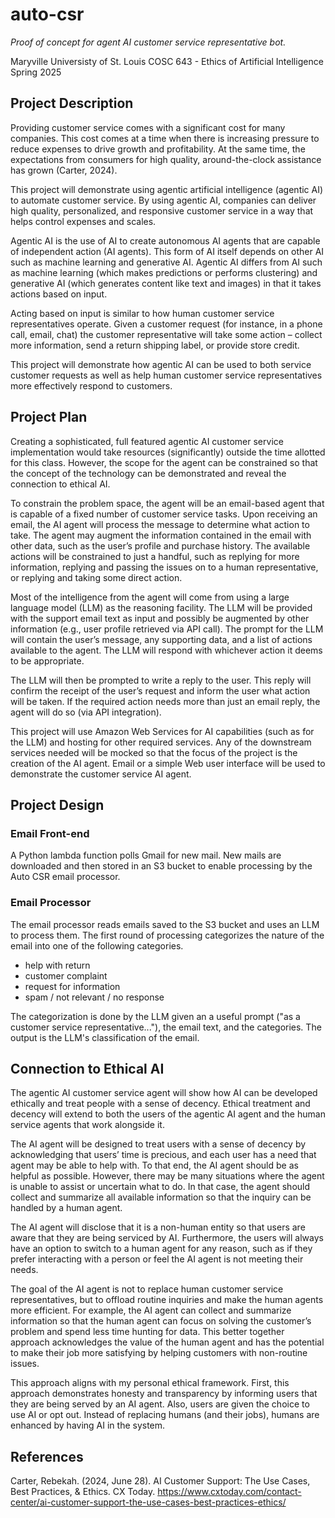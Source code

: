 # auto-csr

_Proof of concept for agent AI customer service representative bot._

Maryville Universisty of St. Louis
COSC 643 - Ethics of Artificial Intelligence
Spring 2025

## Project Description

Providing customer service comes with a significant cost for many companies. This cost comes at a time when there is increasing pressure to reduce expenses to drive growth and profitability. At the same time, the expectations from consumers for high quality, around-the-clock assistance has grown (Carter, 2024). 

This project will demonstrate using agentic artificial intelligence (agentic AI) to automate customer service. By using agentic AI, companies can deliver high quality, personalized, and responsive customer service in a way that helps control expenses and scales. 

Agentic AI is the use of AI to create autonomous AI agents that are capable of independent action (AI agents). This form of AI itself depends on other AI such as machine learning and generative AI. Agentic AI differs from AI such as machine learning (which makes predictions or performs clustering) and generative AI (which generates content like text and images) in that it takes actions based on input. 

Acting based on input is similar to how human customer service representatives operate. Given a customer request (for instance, in a phone call, email, chat) the customer representative will take some action – collect more information, send a return shipping label, or provide store credit. 

This project will demonstrate how agentic AI can be used to both service customer requests as well as help human customer service representatives more effectively respond to customers.

## Project Plan 

Creating a sophisticated, full featured agentic AI customer service implementation would take resources (significantly) outside the time allotted for this class. However, the scope for the agent can be constrained so that the concept of the technology can be demonstrated and reveal the connection to ethical AI. 

To constrain the problem space, the agent will be an email-based agent that is capable of a fixed number of customer service tasks. Upon receiving an email, the AI agent will process the message to determine what action to take. The agent may augment the information contained in the email with other data, such as the user’s profile and purchase history. The available actions will be constrained to just a handful, such as replying for more information, replying and passing the issues on to a human representative, or replying and taking some direct action. 

Most of the intelligence from the agent will come from using a large language model (LLM) as the reasoning facility. The LLM will be provided with the support email text as input and possibly be augmented by other information (e.g., user profile retrieved via API call). The prompt for the LLM will contain the user’s message, any supporting data, and a list of actions available to the agent. The LLM will respond with whichever action it deems to be appropriate. 

The LLM will then be prompted to write a reply to the user. This reply will confirm the receipt of the user’s request and inform the user what action will be taken. If the required action needs more than just an email reply, the agent will do so (via API integration). 

This project will use Amazon Web Services for AI capabilities (such as for the LLM) and hosting for other required services. Any of the downstream services needed will be mocked so that the focus of the project is the creation of the AI agent. Email or a simple Web user interface will be used to demonstrate the customer service AI agent.

## Project Design

### Email Front-end

A Python lambda function polls Gmail for new mail. New mails are downloaded and
then stored in an S3 bucket to enable processing by the Auto CSR email
processor.

### Email Processor

The email processor reads emails saved to the S3 bucket and uses an LLM to
process them. The first round of processing categorizes the nature of the
email into one of the following categories.

- help with return
- customer complaint
- request for information
- spam / not relevant / no response

The categorization is done by the LLM given an a useful prompt ("as a
customer service representative..."), the email text, and the categories. The
output is the LLM's classification of the email.



## Connection to Ethical AI

The agentic AI customer service agent will show how AI can be developed ethically and treat people with a sense of decency. Ethical treatment and decency will extend to both the users of the agentic AI agent and the human service agents that work alongside it. 

The AI agent will be designed to treat users with a sense of decency by acknowledging that users’ time is precious, and each user has a need that agent may be able to help with. To that end, the AI agent should be as helpful as possible. However, there may be many situations where the agent is unable to assist or uncertain what to do. In that case, the agent should collect and summarize all available information so that the inquiry can be handled by a human agent. 

The AI agent will disclose that it is a non-human entity so that users are aware that they are being serviced by AI. Furthermore, the users will always have an option to switch to a human agent for any reason, such as if they prefer interacting with a person or feel the AI agent is not meeting their needs. 

The goal of the AI agent is not to replace human customer service representatives, but to offload routine inquiries and make the human agents more efficient. For example, the AI agent can collect and summarize information so that the human agent can focus on solving the customer’s problem and spend less time hunting for data. This better together approach acknowledges the value of the human agent and has the potential to make their job more satisfying by helping customers with non-routine issues. 

This approach aligns with my personal ethical framework. First, this approach demonstrates honesty and transparency by informing users that they are being served by an AI agent. Also, users are given the choice to use AI or opt out. Instead of replacing humans (and their jobs), humans are enhanced by having AI in the system. 

## References

Carter, Rebekah. (2024, June 28). AI Customer Support: The Use Cases, Best Practices, & Ethics. CX Today. https://www.cxtoday.com/contact-center/ai-customer-support-the-use-cases-best-practices-ethics/
